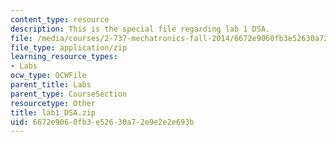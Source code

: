 ```yaml
---
content_type: resource
description: This is the special file regarding lab 1 DSA.
file: /media/courses/2-737-mechatronics-fall-2014/6672e9060fb3e52630a72e9e2e2e693b_lab1_DSA.zip
file_type: application/zip
learning_resource_types:
- Labs
ocw_type: OCWFile
parent_title: Labs
parent_type: CourseSection
resourcetype: Other
title: lab1_DSA.zip
uid: 6672e906-0fb3-e526-30a7-2e9e2e2e693b
---
```

